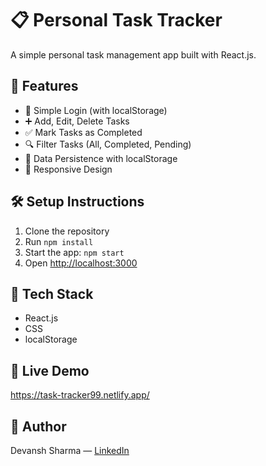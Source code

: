 # 📋 Personal Task Tracker

A simple personal task management app built with React.js.

## 🚀 Features
- 🔐 Simple Login (with localStorage)
- ➕ Add, Edit, Delete Tasks
- ✅ Mark Tasks as Completed
- 🔍 Filter Tasks (All, Completed, Pending)
- 💾 Data Persistence with localStorage
- 📱 Responsive Design

## 🛠 Setup Instructions
1. Clone the repository  
2. Run `npm install`  
3. Start the app: `npm start`  
4. Open [http://localhost:3000](http://localhost:3000)

## 🧰 Tech Stack
- React.js
- CSS
- localStorage

## 🔗 Live Demo
https://task-tracker99.netlify.app/


## 👤 Author
Devansh Sharma — [LinkedIn](https://www.linkedin.com/in/devansh-sharma-70376922b)
